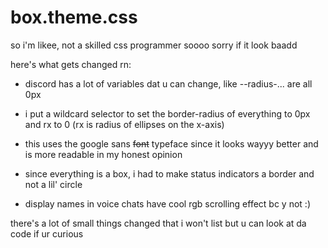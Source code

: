# box.theme.css

so i'm likee, not a skilled css programmer soooo sorry if it look baadd

here's what gets changed rn:

- discord has a lot of variables dat u can change, like --radius-... are all 0px

- i put a wildcard selector to set the border-radius of everything to 0px and rx to 0 (rx is radius of ellipses on the x-axis)

- this uses the google sans ~~font~~ typeface since it looks wayyy better and is more readable in my honest opinion

- since everything is a box, i had to make status indicators a border and not a lil' circle

- display names in voice chats have cool rgb scrolling effect bc y not :)

there's a lot of small things changed that i won't list but u can look at da code if ur curious
